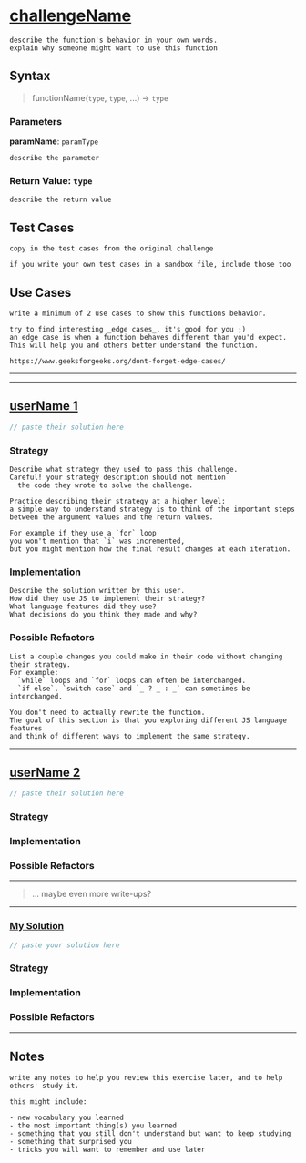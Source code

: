 # [challengeName](link-to-challenge)

```
describe the function's behavior in your own words.
explain why someone might want to use this function
```

## Syntax

> functionName(`type`, `type`, ...) -> `type`

### Parameters

**paramName**: `paramType`

```
describe the parameter
```

### Return Value: `type`

```
describe the return value
```

## Test Cases

```
copy in the test cases from the original challenge

if you write your own test cases in a sandbox file, include those too
```

## Use Cases

```
write a minimum of 2 use cases to show this functions behavior.

try to find interesting _edge cases_, it's good for you ;)
an edge case is when a function behaves different than you'd expect.
This will help you and others better understand the function.

https://www.geeksforgeeks.org/dont-forget-edge-cases/
```

---

---

## [userName 1](link-to-user)

```js
// paste their solution here
```

### Strategy

```
Describe what strategy they used to pass this challenge.
Careful! your strategy description should not mention
  the code they wrote to solve the challenge.

Practice describing their strategy at a higher level:
a simple way to understand strategy is to think of the important steps
between the argument values and the return values.

For example if they use a `for` loop
you won't mention that `i` was incremented,
but you might mention how the final result changes at each iteration.
```

### Implementation

```
Describe the solution written by this user.
How did they use JS to implement their strategy?
What language features did they use?
What decisions do you think they made and why?
```

### Possible Refactors

```
List a couple changes you could make in their code without changing their strategy.
For example:
  `while` loops and `for` loops can often be interchanged.
  `if else`, `switch case` and `_ ? _ : _` can sometimes be interchanged.

You don't need to actually rewrite the function.
The goal of this section is that you exploring different JS language features
and think of different ways to implement the same strategy.
```

---

## [userName 2](link-to-user)

```js
// paste their solution here
```

### Strategy

### Implementation

### Possible Refactors

---

> ... maybe even more write-ups?

---

### [My Solution](link-to-you)

```js
// paste your solution here
```

### Strategy

### Implementation

### Possible Refactors

---

## Notes

```
write any notes to help you review this exercise later, and to help others' study it.

this might include:

- new vocabulary you learned
- the most important thing(s) you learned
- something that you still don't understand but want to keep studying
- something that surprised you
- tricks you will want to remember and use later
```
